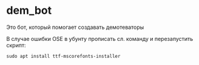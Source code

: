 # dem_bot
Это бот, который помогает создавать демотеваторы

В случае ошибки OSE в убунту прописать сл. команду и перезапустить скрипт:

```sudo apt install ttf-mscorefonts-installer```
